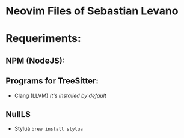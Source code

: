 # Neovim Files of Sebastian Levano

# Requeriments:

## NPM (NodeJS):

## Programs for TreeSitter:

- Clang (LLVM) *It's installed by default*

## NullLS

- Stylua `brew install stylua`

